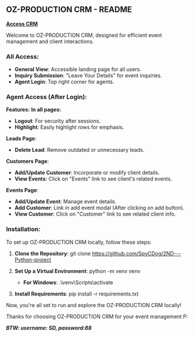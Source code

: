 
## OZ-PRODUCTION CRM - README

[**Access CRM**](https://ozpro-test.onrender.com)

Welcome to OZ-PRODUCTION CRM, designed for efficient event management and client interactions.

### **All Access:**
- **General View**: Accessible landing page for all users.
- **Inquiry Submission**: "Leave Your Details" for event inquiries.
- **Agent Login**: Top right corner for agents.

### **Agent Access (After Login):**
**Features:**
**In all pages:**
- **Logout**: For security after sessions.
- **Highlight**: Easily highlight rows for emphasis.

**Leads Page**:
- **Delete Lead**: Remove outdated or unnecessary leads.

**Customers Page**:
- **Add/Update Customer**: Incorporate or modify client details.
- **View Events**: Click on "Events" link to see client's related events.

**Events Page**:
- **Add/Update Event**: Manage event details.
- **Add Customer**: Link in add event modal (After clicking on add button).
- **View Customer**: Click on "Customer" link to see related client info.

### **Installation:**

To set up OZ-PRODUCTION CRM locally, follow these steps:

1. **Clone the Repository**:
   git clone <https://github.com/SpyCDog/2ND---Python-project>
   
3. **Set Up a Virtual Environment**:
   python -m venv venv
  

   - **For Windows**:
     .\venv\Scripts\activate


4. **Install Requirements**:
   pip install -r requirements.txt


Now, you're all set to run and explore the OZ-PRODUCTION CRM locally!

Thanks for choosing OZ-PRODUCTION CRM for your event management P:


***BTW: username: SD, password:88***

